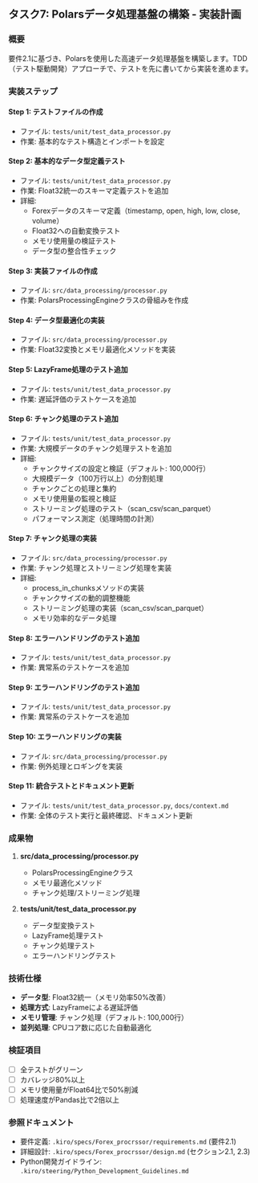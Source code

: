 ## タスク7: Polarsデータ処理基盤の構築 - 実装計画

### 概要
要件2.1に基づき、Polarsを使用した高速データ処理基盤を構築します。TDD（テスト駆動開発）アプローチで、テストを先に書いてから実装を進めます。

### 実装ステップ

#### Step 1: テストファイルの作成
- ファイル: `tests/unit/test_data_processor.py`
- 作業: 基本的なテスト構造とインポートを設定

#### Step 2: 基本的なデータ型定義テスト
- ファイル: `tests/unit/test_data_processor.py`
- 作業: Float32統一のスキーマ定義テストを追加
- 詳細:
  - Forexデータのスキーマ定義（timestamp, open, high, low, close, volume）
  - Float32への自動変換テスト
  - メモリ使用量の検証テスト
  - データ型の整合性チェック

#### Step 3: 実装ファイルの作成
- ファイル: `src/data_processing/processor.py`
- 作業: PolarsProcessingEngineクラスの骨組みを作成

#### Step 4: データ型最適化の実装
- ファイル: `src/data_processing/processor.py`
- 作業: Float32変換とメモリ最適化メソッドを実装

#### Step 5: LazyFrame処理のテスト追加
- ファイル: `tests/unit/test_data_processor.py`
- 作業: 遅延評価のテストケースを追加

#### Step 6: チャンク処理のテスト追加
- ファイル: `tests/unit/test_data_processor.py`
- 作業: 大規模データのチャンク処理テストを追加
- 詳細:
  - チャンクサイズの設定と検証（デフォルト: 100,000行）
  - 大規模データ（100万行以上）の分割処理
  - チャンクごとの処理と集約
  - メモリ使用量の監視と検証
  - ストリーミング処理のテスト（scan_csv/scan_parquet）
  - パフォーマンス測定（処理時間の計測）

#### Step 7: チャンク処理の実装
- ファイル: `src/data_processing/processor.py`
- 作業: チャンク処理とストリーミング処理を実装
- 詳細:
  - process_in_chunksメソッドの実装
  - チャンクサイズの動的調整機能
  - ストリーミング処理の実装（scan_csv/scan_parquet）
  - メモリ効率的なデータ処理

#### Step 8: エラーハンドリングのテスト追加
- ファイル: `tests/unit/test_data_processor.py`
- 作業: 異常系のテストケースを追加

#### Step 9: エラーハンドリングのテスト追加
- ファイル: `tests/unit/test_data_processor.py`
- 作業: 異常系のテストケースを追加

#### Step 10: エラーハンドリングの実装
- ファイル: `src/data_processing/processor.py`
- 作業: 例外処理とロギングを実装

#### Step 11: 統合テストとドキュメント更新
- ファイル: `tests/unit/test_data_processor.py`, `docs/context.md`
- 作業: 全体のテスト実行と最終確認、ドキュメント更新

### 成果物
1. **src/data_processing/processor.py**
   - PolarsProcessingEngineクラス
   - メモリ最適化メソッド
   - チャンク処理/ストリーミング処理

2. **tests/unit/test_data_processor.py**
   - データ型変換テスト
   - LazyFrame処理テスト
   - チャンク処理テスト
   - エラーハンドリングテスト

### 技術仕様
- **データ型**: Float32統一（メモリ効率50%改善）
- **処理方式**: LazyFrameによる遅延評価
- **メモリ管理**: チャンク処理（デフォルト: 100,000行）
- **並列処理**: CPUコア数に応じた自動最適化

### 検証項目
- [ ] 全テストがグリーン
- [ ] カバレッジ80%以上
- [ ] メモリ使用量がFloat64比で50%削減
- [ ] 処理速度がPandas比で2倍以上

### 参照ドキュメント
- 要件定義: `.kiro/specs/Forex_procrssor/requirements.md` (要件2.1)
- 詳細設計: `.kiro/specs/Forex_procrssor/design.md` (セクション2.1, 2.3)
- Python開発ガイドライン: `.kiro/steering/Python_Development_Guidelines.md`